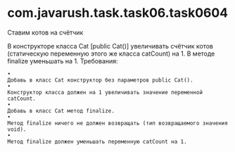 # com.javarush.task.task06.task0604

Ставим котов на счётчик

В конструкторе класса Cat [public Cat()] увеличивать счётчик котов (статическую переменную этого же класса catCount) на 1. В методе finalize уменьшать на 1.
Требования:

    •
    Добавь в класс Cat конструктор без параметров public Cat().
    •
    Конструктор класса должен на 1 увеличивать значение переменной catCount.
    •
    Добавь в класс Cat метод finalize.
    •
    Метод finalize ничего не должен возвращать (тип возвращаемого значения void).
    •
    Метод finalize должен уменьшать переменную catCount на 1.

